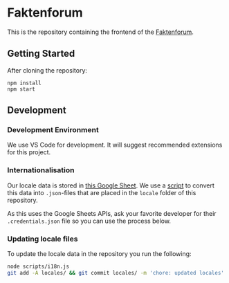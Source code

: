 # Faktenforum

This is the repository containing the frontend of the [Faktenforum](https://github.com/faktenforum).

## Getting Started

After cloning the repository:

```
npm install
npm start
```

## Development

### Development Environment

We use VS Code for development. It will suggest recommended extensions for this project.

### Internationalisation

Our locale data is stored in [this Google Sheet](https://docs.google.com/spreadsheets/d/19cagWgvcenffTAW4suwBqWyQxvIqOjIjFRy5MaDcoJA/edit?usp=sharing). We use a [script](./scripts/i18n.js) to convert this data into `.json`-files that are placed in the `locale` folder of this repository.

As this uses the Google Sheets APIs, ask your favorite developer for their `.credentials.json` file so you can use the process below.

### Updating locale files

To update the locale data in the repository you run the following:

```bash
node scripts/i18n.js
git add -A locales/ && git commit locales/ -m 'chore: updated locales'
```
